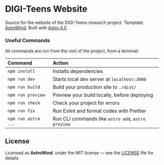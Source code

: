 # DIGI-Teens Website

Source for the website of the DIGI-Teens research project. Template: [AstroWind](https://astrowind.vercel.app/). Built with [Astro 4.0](https://astro.build/).

### Useful Commands

All commands are run from the root of the project, from a terminal:

| Command             | Action                                             |
| :------------------ | :------------------------------------------------- |
| `npm install`       | Installs dependencies                              |
| `npm run dev`       | Starts local dev server at `localhost:3000`        |
| `npm run build`     | Build your production site to `./dist/`            |
| `npm run preview`   | Preview your build locally, before deploying       |
| `npm run check`     | Check your project for errors                      |
| `npm run fix`       | Run Eslint and format codes with Prettier          |
| `npm run astro ...` | Run CLI commands like `astro add`, `astro preview` |

## License

Licensed as **AstroWind**: under the MIT license — see the [LICENSE](./LICENSE.md) file for details.
